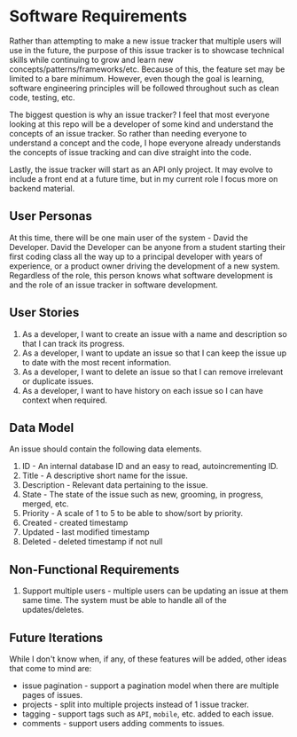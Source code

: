# Software Requirements

Rather than attempting to make a new issue tracker that multiple users will use in the future, 
the purpose of this issue tracker is to showcase technical skills while continuing to grow and 
learn new concepts/patterns/frameworks/etc. Because of this, the feature set may be limited to a 
bare minimum. However, even though the goal is learning, software engineering principles will be 
followed throughout such as clean code, testing, etc.

The biggest question is why an issue tracker? I feel that most everyone looking at this repo will 
be a developer of some kind and understand the concepts of an issue tracker. So rather than needing 
everyone to understand a concept and the code, I hope everyone already understands the concepts of 
issue tracking and can dive straight into the code.

Lastly, the issue tracker will start as an API only project. It may evolve to include a front end 
at a future time, but in my current role I focus more on backend material.

## User Personas

At this time, there will be one main user of the system - David the Developer. David the Developer 
can be anyone from a student starting their first coding class all the way up to a principal developer 
with years of experience, or a product owner driving the development of a new system. Regardless of the 
role, this person knows what software development is and the role of an issue tracker in software 
development.

## User Stories

1. As a developer, I want to create an issue with a name and description so that I can track its 
progress.
2. As a developer, I want to update an issue so that I can keep the issue up to date with the most recent information.
3. As a developer, I want to delete an issue so that I can remove irrelevant or duplicate issues.
4. As a developer, I want to have history on each issue so I can have context when required.

## Data Model

An issue should contain the following data elements.

1. ID - An internal database ID and an easy to read, autoincrementing ID.
2. Title - A descriptive short name for the issue.
3. Description - Relevant data pertaining to the issue.
4. State - The state of the issue such as new, grooming, in progress, merged, etc.
5. Priority - A scale of 1 to 5 to be able to show/sort by priority.
6. Created - created timestamp
7. Updated - last modified timestamp
8. Deleted - deleted timestamp if not null

## Non-Functional Requirements

1. Support multiple users - multiple users can be updating an issue at them same time. The system 
must be able to handle all of the updates/deletes.

## Future Iterations

While I don't know when, if any, of these features will be added, other ideas that come to mind are:

* issue pagination - support a pagination model when there are multiple pages of issues.
* projects - split into multiple projects instead of 1 issue tracker.
* tagging - support tags such as `API`, `mobile`, etc. added to each issue.
* comments - support users adding comments to issues.
